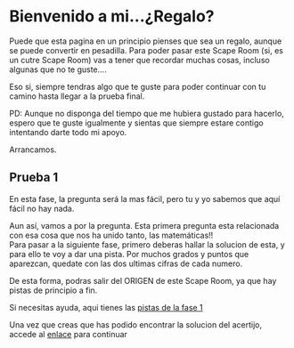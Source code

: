 # Bienvenido a mi...¿Regalo?


Puede que esta pagina en un principio pienses que sea un regalo, aunque se puede convertir en pesadilla. Para poder pasar este Scape Room (si, es un cutre Scape Room) vas a tener que recordar muchas cosas, incluso algunas que no te guste....  

Eso si, siempre tendras algo que te guste para poder continuar con tu camino hasta llegar a la prueba final.  

PD: Aunque no disponga del tiempo que me hubiera gustado para hacerlo, espero que te guste igualmente y sientas que siempre estare contigo intentando darte todo mi apoyo.

Arrancamos.

## Prueba 1

En esta fase, la pregunta será la mas fácil, pero tu y yo sabemos que aquí fácil no hay nada.  

Aun así, vamos a por la pregunta. Esta primera pregunta esta relacionada con esa cosa que nos ha unido tanto, las matemáticas!!  
Para pasar a la siguiente fase, primero deberas hallar la solucion de esta, y para ello te voy a dar una pista. 
Por muchos grados y puntos que aparezcan, quedate con las dos ultimas cifras de cada numero.

De esta forma, podras salir del ORIGEN de este Scape Room, ya que hay pistas de principio a fin.

Si necesitas ayuda, aqui tienes las [pistas de la fase 1](https://batmanrobin2304.github.io/Pistas-Fase-1/)


Una vez que creas que has podido encontrar la solucion del acertijo, accede al [enlace](https://mega.nz/file/mjwD3IDD) para continuar
